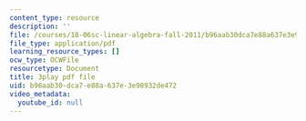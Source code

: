 ```yaml
---
content_type: resource
description: ''
file: /courses/18-06sc-linear-algebra-fall-2011/b96aab30dca7e88a637e3e98932de472_GLFg2UBMAxc.pdf
file_type: application/pdf
learning_resource_types: []
ocw_type: OCWFile
resourcetype: Document
title: 3play pdf file
uid: b96aab30-dca7-e88a-637e-3e98932de472
video_metadata:
  youtube_id: null
---
```

